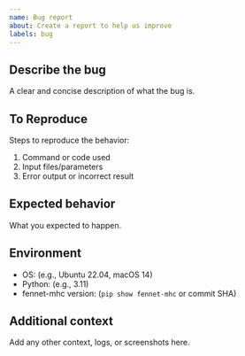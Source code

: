 ```yaml
---
name: Bug report
about: Create a report to help us improve
labels: bug
---
```


## Describe the bug
A clear and concise description of what the bug is.

## To Reproduce
Steps to reproduce the behavior:
1. Command or code used
2. Input files/parameters
3. Error output or incorrect result

## Expected behavior
What you expected to happen.

## Environment
- OS: (e.g., Ubuntu 22.04, macOS 14)
- Python: (e.g., 3.11)
- fennet-mhc version: (`pip show fennet-mhc` or commit SHA)

## Additional context
Add any other context, logs, or screenshots here.

